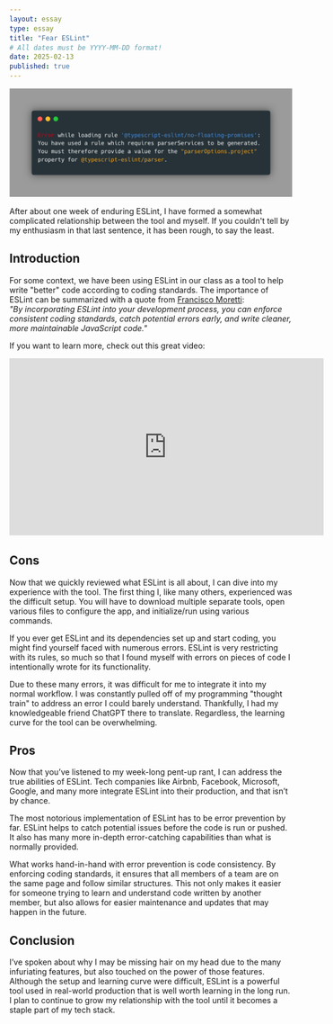 ```yaml
---
layout: essay
type: essay
title: "Fear ESLint"
# All dates must be YYYY-MM-DD format!
date: 2025-02-13
published: true
---
```



<img width="1000" class="rounded float-start pe-4" src="../img/eslint.png">

After about one week of enduring ESLint, I have formed a somewhat complicated relationship between the tool and myself. If you couldn't tell by my enthusiasm in that last sentence, it has been rough, to say the least.

## Introduction

For some context, we have been using ESLint in our class as a tool to help write "better" code according to coding standards. The importance of ESLint can be summarized with a quote from [Francisco Moretti](https://www.franciscomoretti.com):  
*"By incorporating ESLint into your development process, you can enforce consistent coding standards, catch potential errors early, and write cleaner, more maintainable JavaScript code."*  

If you want to learn more, check out this great video: 
<iframe width="560" height="315" src="https://www.youtube.com/embed/ZuDIXV94Z1w" title="YouTube video player" frameborder="0" allow="accelerometer; autoplay; clipboard-write; encrypted-media; gyroscope; picture-in-picture" allowfullscreen></iframe>

## Cons

Now that we quickly reviewed what ESLint is all about, I can dive into my experience with the tool. The first thing I, like many others, experienced was the difficult setup. You will have to download multiple separate tools, open various files to configure the app, and initialize/run using various commands.

If you ever get ESLint and its dependencies set up and start coding, you might find yourself faced with numerous errors. ESLint is very restricting with its rules, so much so that I found myself with errors on pieces of code I intentionally wrote for its functionality.

Due to these many errors, it was difficult for me to integrate it into my normal workflow. I was constantly pulled off of my programming "thought train" to address an error I could barely understand. Thankfully, I had my knowledgeable friend ChatGPT there to translate. Regardless, the learning curve for the tool can be overwhelming.

## Pros

Now that you’ve listened to my week-long pent-up rant, I can address the true abilities of ESLint. Tech companies like Airbnb, Facebook, Microsoft, Google, and many more integrate ESLint into their production, and that isn’t by chance.

The most notorious implementation of ESLint has to be error prevention by far. ESLint helps to catch potential issues before the code is run or pushed. It also has many more in-depth error-catching capabilities than what is normally provided.

What works hand-in-hand with error prevention is code consistency. By enforcing coding standards, it ensures that all members of a team are on the same page and follow similar structures. This not only makes it easier for someone trying to learn and understand code written by another member, but also allows for easier maintenance and updates that may happen in the future.

## Conclusion

I’ve spoken about why I may be missing hair on my head due to the many infuriating features, but also touched on the power of those features. Although the setup and learning curve were difficult, ESLint is a powerful tool used in real-world production that is well worth learning in the long run. I plan to continue to grow my relationship with the tool until it becomes a staple part of my tech stack.